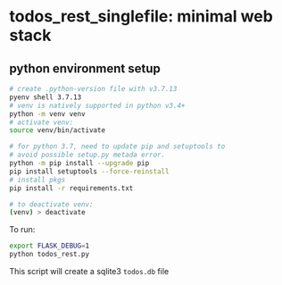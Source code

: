 
# todos_rest_singlefile: minimal web stack

## python environment setup


```sh
# create .python-version file with v3.7.13
pyenv shell 3.7.13
# venv is natively supported in python v3.4+
python -m venv venv
# activate venv:
source venv/bin/activate

# for python 3.7, need to update pip and setuptools to 
# avoid possible setup.py metada error.
python -m pip install --upgrade pip
pip install setuptools --force-reinstall
# install pkgs
pip install -r requirements.txt

# to deactivate venv:
(venv) > deactivate
```

To run:

```sh
export FLASK_DEBUG=1
python todos_rest.py
```

This script will create a sqlite3 `todos.db` file